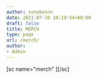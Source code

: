 ```yaml
---
author: sonakonnn
date: 2021-07-20 10:19:54+00:00
draft: false
title: MERCH
type: page
url: /merch/
author:
- Admin
---
```



[sc name="merch" ][/sc]

